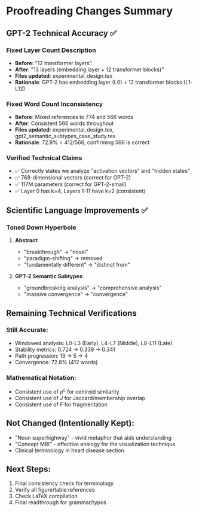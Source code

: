 # Proofreading Changes Summary

## GPT-2 Technical Accuracy ✅

### Fixed Layer Count Description
- **Before**: "12 transformer layers"
- **After**: "13 layers (embedding layer + 12 transformer blocks)"
- **Files updated**: experimental_design.tex
- **Rationale**: GPT-2 has embedding layer (L0) + 12 transformer blocks (L1-L12)

### Fixed Word Count Inconsistency
- **Before**: Mixed references to 774 and 566 words
- **After**: Consistent 566 words throughout
- **Files updated**: experimental_design.tex, gpt2_semantic_subtypes_case_study.tex
- **Rationale**: 72.8% = 412/566, confirming 566 is correct

### Verified Technical Claims
- ✅ Correctly states we analyze "activation vectors" and "hidden states"
- ✅ 768-dimensional vectors (correct for GPT-2)
- ✅ 117M parameters (correct for GPT-2-small)
- ✅ Layer 0 has k=4, Layers 1-11 have k=2 (consistent)

## Scientific Language Improvements ✅

### Toned Down Hyperbole
1. **Abstract**:
   - "breakthrough" → "novel"
   - "paradigm-shifting" → removed
   - "fundamentally different" → "distinct from"

2. **GPT-2 Semantic Subtypes**:
   - "groundbreaking analysis" → "comprehensive analysis"
   - "massive convergence" → "convergence"

## Remaining Technical Verifications

### Still Accurate:
- Windowed analysis: L0-L3 (Early), L4-L7 (Middle), L8-L11 (Late)
- Stability metrics: 0.724 → 0.339 → 0.341
- Path progression: 19 → 5 → 4
- Convergence: 72.8% (412 words)

### Mathematical Notation:
- Consistent use of $\rho^c$ for centroid similarity
- Consistent use of $J$ for Jaccard/membership overlap  
- Consistent use of $F$ for fragmentation

## Not Changed (Intentionally Kept):
- "Noun superhighway" - vivid metaphor that aids understanding
- "Concept MRI" - effective analogy for the visualization technique
- Clinical terminology in heart disease section

## Next Steps:
1. Final consistency check for terminology
2. Verify all figure/table references
3. Check LaTeX compilation
4. Final readthrough for grammar/typos